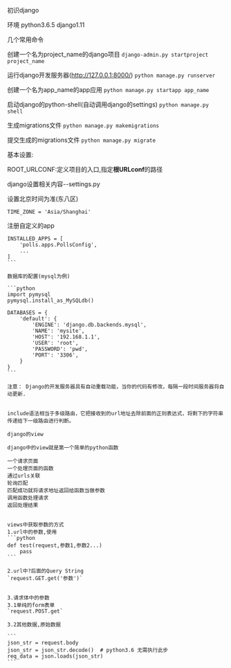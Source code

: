 初识django

环境
python3.6.5
django1.11

几个常用命令

创建一个名为project_name的django项目
`django‐admin.py startproject project_name`

运行django开发服务器(http://127.0.0.1:8000/)
`python manage.py runserver`

创建一个名为app_name的app应用
`python manage.py startapp app_name`

启动django的python-shell(自动调用django的settings)
`python manage.py shell`

生成migrations文件
`python manage.py makemigrations`

提交生成的migrations文件
`python manage.py migrate`

基本设置:

ROOT_URLCONF:定义项目的入口,指定**根URLconf**的路径









django设置相关内容--settings.py


设置北京时间为准(东八区)

`TIME_ZONE = 'Asia/Shanghai'` 

注册自定义的app

````
INSTALLED_APPS = [
    'polls.apps.PollsConfig',
    ...
]
```

数据库的配置(mysql为例)

```python
import pymysql
pymysql.install_as_MySQLdb()

DATABASES = {
    'default': {
        'ENGINE': 'django.db.backends.mysql',
        'NAME': 'mysite',
        'HOST': '192.168.1.1',
        'USER': 'root',
        'PASSWORD': 'pwd',
        'PORT': '3306',
    }
}
```

注意： Django的开发服务器具有自动重载功能，当你的代码有修改，每隔一段时间服务器将自动更新.


include语法相当于多级路由，它把接收到的url地址去除前面的正则表达式，将剩下的字符串传递给下一级路由进行判断。

django的view

django中的view就是第一个简单的python函数

一个请求页面
一个处理页面的函数
通过urls关联
轮询匹配
匹配成功就将请求地址返回给函数当做参数
调用函数处理请求
返回处理结果


views中获取参数的方式
1.url中的参数,使用
```python
def test(request,参数1,参数2...)
    pass
```

2.url中?后面的Query String
`request.GET.get('参数')`


3.请求体中的参数
3.1单纯的form表单
`request.POST.get`

3.2其他数据,原始数据

```
json_str = request.body
json_str = json_str.decode()  # python3.6 无需执行此步
req_data = json.loads(json_str)
```
